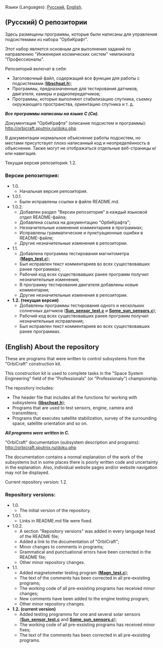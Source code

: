 Языки (Languages): [Русский](#russian), [English](#english).

## <a id="russian">(Русский) О репозитории</a>

Здесь размещены программы, которые были написаны для управления подсистемами из набора "ОрбиКрафт".

Этот набор является основным для выполнения заданий по направлению "Инженерия космических систем" чемпионата "Профессионалы".

Репозиторий включат в себя:

- Заголовочный файл, содержащий все функции для работы с подсистемами (**[libschsat.h](https://github.com/IvanKornienko31/OrbiCraft_programs/blob/main/libschsat.h)**);
- Программы, предназначенные для тестирования датчиков, двигателя, камеры и радиопередатчиков;
- Программы, которые выполняют стабилизацию спутника, съемку окружающего пространства, ориентацию спутника и т. д.

___Все программы написаны на языке C (Си).___

Документация "ОрбиКрафта" (описание подсистем и программы): <http://orbicraft.sputnix.ru/doku.php>

В документации нормальное объяснение работы подсистем, но местами присутствует плохо написанный код и неопределённость в объяснении. Также могут не отображаться отдельные веб-страницы и/или навигация.

Текущая версия репозитория: 1.2.

### Версии репозитория:

- 1.0.
    - Начальная версия репозитория.
- 1.0.1.
    - Были исправлены ссылки в файле README.md.
- 1.0.2.
    - Добавлен раздел "Версии репозитория" в каждый языковой отдел README-файла;
    - Добавлена ссылка на документацию "ОрбиКрафта";
    - Незначительные изменения комментариев в программах;
    - Исправлены грамматические и пунктуационные ошибки в README-файле;
    - Другие незначительные изменения в репозитории.
- 1.1.
    - Добавлена программа тестирования магнитометра (**[Magn_test.c](https://github.com/IvanKornienko31/OrbiCraft_programs/blob/main/Sensor%20tests/Magn_test.c)**);
    - Был исправлен текст комментариев во всех существовавших ранее программах;
    - Рабочий код всех существовавших ранее программ получил незначительные изменения;
    - В программу тестирования двигателя добавлены новые комментарии;
    - Другие незначительные изменения в репозитории.
- **1.2. (текущая версия)**
    - Добавлены программы тестирования одного и нескольких солнечных датчиков (**[Sun_sensor_test.c](https://github.com/IvanKornienko31/OrbiCraft_programs/blob/main/Sensor%20tests/Sun%20Sensor%20Tests/Sun_sensor_test.c)** и **[Some_sun_sensors.c](https://github.com/IvanKornienko31/OrbiCraft_programs/blob/main/Sensor%20tests/Sun%20Sensor%20Tests/Some_sun_sensors.c)**);
    - Рабочий код всех существовавших ранее программ получил незначительные исправления;
    - Был исправлен текст комментариев во всех существовавших ранее программах.

## <a id="english">(English) About the repository</a>

These are programs that were written to control subsystems from the "OrbiCraft" construction kit.

This construction kit is used to complete tasks in the "Space System Engineering" field of the "Professionals" (or "Professionaly") championship.

The repository includes:

- The header file that includes all the functions for working with subsystems (**[libschsat.h](https://github.com/IvanKornienko31/OrbiCraft_programs/blob/main/libschsat.h)**);
- Programs that are used to test sensors, engine, camera and transmitters;
- Programs that executes satellite stabilization, survey of the surrounding space, satellite orientation and so on.

___All programs were written in C.___

"OrbiCraft" documentation (subsystem description and programs): <http://orbicraft.sputnix.ru/doku.php>

The documentation contains a normal explanation of the work of the subsystems but in some places there is poorly written code and uncertainty in the explanation. Also, individual website pages and/or website navigation may not be displayed.

Current repository version: 1.2.

### Repository versions:

- 1.0.
    - The initial version of the repository.
- 1.0.1.
    - Links in README.md file were fixed.
- 1.0.2.
    - A section "Repository versions" was added in every language head of the README file;
    - Added a link to the documentation of "OrbiCraft";
    - Minor changes to comments in programs;
    - Grammatical and punctuational errors have been corrected in the README file;
    - Other minor repository changes.
- 1.1.
    - Added magnetometer testing program (**[Magn_test.c](https://github.com/IvanKornienko31/OrbiCraft_programs/blob/main/Sensor%20tests/Magn_test.c)**);
    - The text of the comments has been corrected in all pre-exsisting programs;
    - The working code of all pre-exsisting programs has received minor changes;
    - New comments have been added to the engine testing program;
    - Other minor repository changes.
- **1.2. (current version)**
    - Added testing programms for one and several solar sensors (**[Sun_sensor_test.c](https://github.com/IvanKornienko31/OrbiCraft_programs/blob/main/Sensor%20tests/Sun%20Sensor%20Tests/Sun_sensor_test.c)** and **[Some_sun_sensors.c](https://github.com/IvanKornienko31/OrbiCraft_programs/blob/main/Sensor%20tests/Sun%20Sensor%20Tests/Some_sun_sensors.c)**);
    - The working code of all pre-exsisting programs has received minor fixes;
    - The text of the comments has been corrected in all pre-exsisting programs.